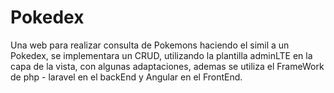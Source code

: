 # Pokedex
Una web para realizar consulta de Pokemons haciendo el simil a un Pokedex, se implementara un CRUD, utilizando la plantilla adminLTE en la capa de la vista, con algunas adaptaciones, ademas se utiliza el FrameWork de php - laravel en el backEnd y Angular en el FrontEnd.
